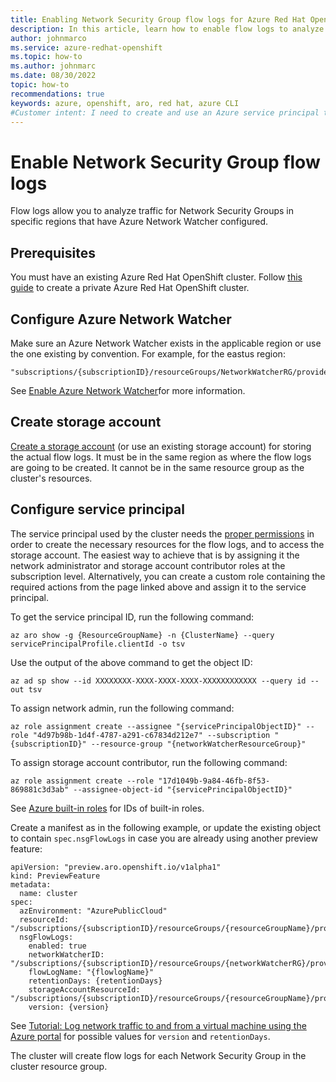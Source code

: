 ```yaml
---
title: Enabling Network Security Group flow logs for Azure Red Hat OpenShift
description: In this article, learn how to enable flow logs to analyze traffic for Network Security Groups.
author: johnmarco
ms.service: azure-redhat-openshift
ms.topic: how-to
ms.author: johnmarc
ms.date: 08/30/2022
topic: how-to
recommendations: true
keywords: azure, openshift, aro, red hat, azure CLI
#Customer intent: I need to create and use an Azure service principal to restrict permissions to my Azure Red Hat OpenShift cluster.
---
```


# Enable Network Security Group flow logs

Flow logs allow you to analyze traffic for Network Security Groups in specific regions that have Azure Network Watcher configured.

## Prerequisites

You must have an existing Azure Red Hat OpenShift cluster. Follow [this guide](tutorial-create-cluster.md) to create a private Azure Red Hat OpenShift cluster.

## Configure Azure Network Watcher

Make sure an Azure Network Watcher exists in the applicable region or use the one existing by convention. For example, for the eastus region:
```
"subscriptions/{subscriptionID}/resourceGroups/NetworkWatcherRG/providers/Microsoft.Network/networkWatchers/NetworkWatcher_eastus"
```
See [Enable Azure Network Watcher](../network-watcher/enable-network-watcher-flow-log-settings.md)for more information.

## Create storage account

[Create a storage account](../storage/common/storage-account-create.md) (or use an existing storage account) for storing the actual flow logs. It must be in the same region as where the flow logs are going to be created. It cannot be in the same resource group as the cluster's resources.

## Configure service principal

The service principal used by the cluster needs the [proper permissions](../network-watcher/required-rbac-permissions.md) in order to create the necessary resources for the flow logs, and to access the storage account. The easiest way to achieve that is by assigning it the network administrator and storage account contributor roles at the subscription level. Alternatively, you can create a custom role containing the required actions from the page linked above and assign it to the service principal.

To get the service principal ID, run the following command:
```
az aro show -g {ResourceGroupName} -n {ClusterName} --query servicePrincipalProfile.clientId -o tsv 
```
Use the output of the above command to get the object ID:
```
az ad sp show --id XXXXXXXX-XXXX-XXXX-XXXX-XXXXXXXXXXXX --query id --out tsv
```
To assign network admin, run the following command:
```
az role assignment create --assignee "{servicePrincipalObjectID}" --role "4d97b98b-1d4f-4787-a291-c67834d212e7" --subscription "{subscriptionID}" --resource-group "{networkWatcherResourceGroup}"
```
To assign storage account contributor, run the following command:
```
az role assignment create --role "17d1049b-9a84-46fb-8f53-869881c3d3ab" --assignee-object-id "{servicePrincipalObjectID}"
```
See [Azure built-in roles](../role-based-access-control/built-in-roles.md) for IDs of built-in roles.

Create a manifest as in the following example, or update the existing object to contain `spec.nsgFlowLogs` in case you are already using another preview feature:
```
apiVersion: "preview.aro.openshift.io/v1alpha1"
kind: PreviewFeature
metadata:
  name: cluster
spec:
  azEnvironment: "AzurePublicCloud"
  resourceId: "/subscriptions/{subscriptionID}/resourceGroups/{resourceGroupName}/providers/Microsoft.RedHatOpenShift/openShiftClusters/{clusterID}"
  nsgFlowLogs:
    enabled: true
    networkWatcherID: "/subscriptions/{subscriptionID}/resourceGroups/{networkWatcherRG}/providers/Microsoft.Network/networkWatchers/{networkWatcherName}"
    flowLogName: "{flowlogName}"
    retentionDays: {retentionDays}
    storageAccountResourceId: "/subscriptions/{subscriptionID}/resourceGroups/{resourceGroupName}/providers/Microsoft.Storage/storageAccounts/{storageAccountName}"
    version: {version}  
```
See [Tutorial: Log network traffic to and from a virtual machine using the Azure portal](../network-watcher/network-watcher-nsg-flow-logging-portal.md) for possible values for `version` and `retentionDays`.
    
The cluster will create flow logs for each Network Security Group in the cluster resource group.
